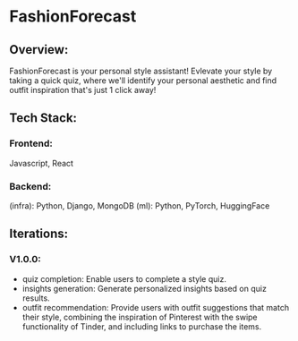 # FashionForecast

## Overview: 

FashionForecast is your personal style assistant! Evlevate your style by taking a quick quiz, where we'll identify your personal aesthetic and find outfit inspiration that's just 1 click away!

## Tech Stack:

### Frontend: 
Javascript, React

### Backend:
(infra): Python, Django, MongoDB
(ml): Python, PyTorch, HuggingFace

## Iterations:

### V1.0.0: 
- quiz completion: Enable users to complete a style quiz.
- insights generation: Generate personalized insights based on quiz results.
- outfit recommendation: Provide users with outfit suggestions that match their style, combining the inspiration of Pinterest with the swipe functionality of Tinder, and including links to purchase the items.
